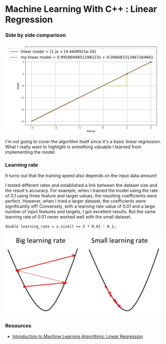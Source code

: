 # Machine Learning With C++ : Linear Regression

### Side by side comparison

![](img/linear-regression-demo.png)

I'm not going to cover the algorithm itself since it's a basic linear regression. What I really want to highlight is something valuable I learned from implementing the model.

### Learning rate

It turns out that the training speed also depends on the input data amount!

I tested different rates and established a link between the dataset size and the result's accuracy. For example, when I trained the model using the rate of 0.1 using three feature and target values, the resulting coefficients were perfect. However, when I tried a larger dataset, the coefficients were significantly off! Conversely, with a learning rate value of 0.01 and a large number of input features and targets, I got excellent results. But the same learning rate of 0.01 never worked well with the small dataset.

```
double learning_rate = x.size() >= 5 ? 0.01 : 0.1;
```

![](img/learning-rate-demo.png)

### Resources

* [Introduction to Machine Learning Algorithms: Linear Regression](https://towardsdatascience.com/introduction-to-machine-learning-algorithms-linear-regression-14c4e325882a)
